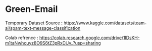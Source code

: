 # Green-Email

Temporary Dataset Source : https://www.kaggle.com/datasets/team-ai/spam-text-message-classification

Colab refrence : https://colab.research.google.com/drive/1lDsKH-m1taNwhcuyz8O9S6tZ3pRxDUv_?usp=sharing
